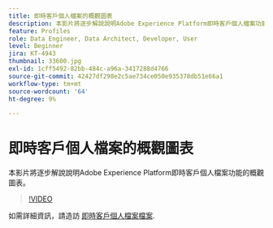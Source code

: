 ```yaml
---
title: 即時客戶個人檔案的概觀圖表
description: 本影片將逐步解說說明Adobe Experience Platform即時客戶個人檔案功能的概觀圖表。
feature: Profiles
role: Data Engineer, Data Architect, Developer, User
level: Beginner
jira: KT-4943
thumbnail: 33600.jpg
exl-id: 1cff5492-82bb-484c-a96a-3417288d4766
source-git-commit: 42427df298e2c5ae734ce050e935378db51e66a1
workflow-type: tm+mt
source-wordcount: '64'
ht-degree: 9%

---
```


# 即時客戶個人檔案的概觀圖表

本影片將逐步解說說明Adobe Experience Platform即時客戶個人檔案功能的概觀圖表。

>[!VIDEO](https://video.tv.adobe.com/v/33600?quality=12&learn=on)

如需詳細資訊，請造訪 [即時客戶個人檔案檔案](https://experienceleague.adobe.com/docs/experience-platform/profile/home.html?lang=zh-Hant).

